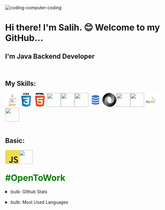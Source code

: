 ![coding-computer-coding](https://user-images.githubusercontent.com/121498198/213941336-41490b8f-8b37-4ed3-ba3e-f085ae9297bc.gif)


# Hi there! I'm Salih. :blush: Welcome to my GitHub...
## I'm Java Backend Developer

<br/>

## My Skills:

<img align="left" height="45" width="45" src="https://raw.githubusercontent.com/github/explore/5b3600551e122a3277c2c5368af2ad5725ffa9a1/topics/java/java.png"/>
<img align="left" height="45" width="45" src="https://raw.githubusercontent.com/github/explore/80688e429a7d4ef2fca1e82350fe8e3517d3494d/topics/css/css.png"/>
<img align="left" height="45" width="45" src="https://raw.githubusercontent.com/github/explore/80688e429a7d4ef2fca1e82350fe8e3517d3494d/topics/html/html.png"/>
<img align="left" height="45" width="45" src="https://avatars.githubusercontent.com/u/348262?s=200&v=4" />
<img align="left" height="45" width="45" src="https://cdn.simpleicons.org/spring/green" />
<img align="left" height="45" width="45" src="https://cdn.simpleicons.org/springboot/green" />
<img height="45" width="45" src="https://raw.githubusercontent.com/github/explore/80688e429a7d4ef2fca1e82350fe8e3517d3494d/topics/mysql/mysql.png"/>
<img align="left" height="45" width="45" src="https://raw.githubusercontent.com/github/explore/80688e429a7d4ef2fca1e82350fe8e3517d3494d/topics/sql/sql.png"/>
<img align="left" height="45" width="45" src="https://raw.githubusercontent.com/github/explore/80688e429a7d4ef2fca1e82350fe8e3517d3494d/topics/json/json.png"/>
<img align="left" height="45" width="45" src="https://www.thymeleaf.org/images/thymeleaf.png"/>
<img align="left" height="45" width="45" src="https://tomcat.apache.org/res/images/tomcat.png"/>
<img align="left" height="45" width="45" src="https://user-images.githubusercontent.com/7853266/44114706-9c72dd08-9fd1-11e8-8d9d-6d9d651c75ad.png"/>

<br/><br/>
<br/>

## Basic:
<img align="left" height="45" width="45" src="https://raw.githubusercontent.com/github/explore/80688e429a7d4ef2fca1e82350fe8e3517d3494d/topics/javascript/javascript.png"/>
<img align="left" height="45" width="45" src="https://user-images.githubusercontent.com/121498198/212967706-ec0de396-965c-4ad7-9021-24868f72346a.png"/>

<br/>
<br/>

<div > <h1 style="color: green;">#OpenToWork</h1> 
</div>

<details>
<summary>:bulb: Github Stats</summary>
<img align="left" src="https://github-readme-stats-eight-theta.vercel.app/api?username=sadiker&theme=tokyonight"> 
 </details>
 
 <br/>
 
 <details>
<summary>:bulb: Most Used Languages</summary>
<img  align="left" src="https://github-readme-stats-git-masterrstaa-rickstaa.vercel.app/api/top-langs/?username=sadiker&layout=compact"> 
 </details>
